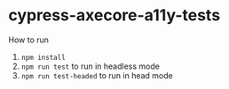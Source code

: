 # cypress-axecore-a11y-tests
How to run
1. `npm install`
2. `npm run test` to run in headless mode 
2. `npm run test-headed` to run in head mode
